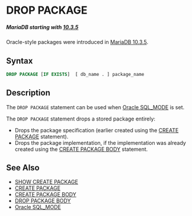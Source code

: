 # DROP PACKAGE

##### MariaDB starting with [10.3.5](/kb/en/mariadb-1035-release-notes/)

Oracle-style packages were introduced in [MariaDB 10.3.5](/kb/en/mariadb-1035-release-notes/).

## Syntax

```sql
DROP PACKAGE [IF EXISTS]  [ db_name . ] package_name
```

## Description

The `DROP PACKAGE` statement can be used when [Oracle SQL_MODE](/kb/en/sql_modeoracle-from-mariadb-103/) is set.

The `DROP PACKAGE` statement drops a stored package entirely:

- Drops the package specification (earlier created using the [CREATE PACKAGE](/sql-statements-structure/sql-statements/data-definition/create/create-package) statement).
- Drops the package implementation, if the implementation was already created using the [CREATE PACKAGE BODY](/sql-statements-structure/sql-statements/data-definition/create/create-package-body) statement.

## See Also

- [SHOW CREATE PACKAGE](/sql-statements-structure/sql-statements/administrative-sql-statements/show/show-create-package)
- [CREATE PACKAGE](/sql-statements-structure/sql-statements/data-definition/create/create-package)
- [CREATE PACKAGE BODY](/sql-statements-structure/sql-statements/data-definition/create/create-package-body)
- [DROP PACKAGE BODY](/sql-statements-structure/sql-statements/data-definition/drop/drop-package-body)
- [Oracle SQL_MODE](/kb/en/sql_modeoracle-from-mariadb-103/)